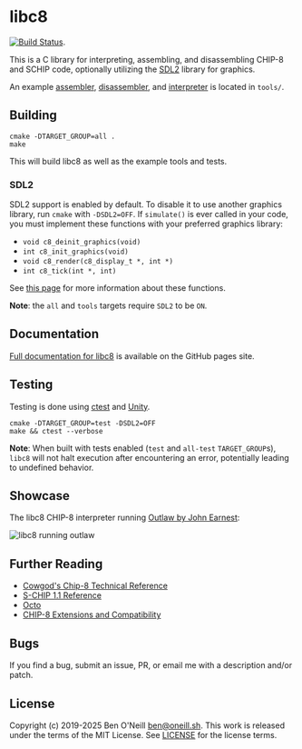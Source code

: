 # libc8

[![Build Status](https://github.com/bmoneill/libc8/actions/workflows/cmake-single-platform.yml/badge.svg?branch=master)](https://github.com/bmoneill/libc8/actions/workflows/cmake-single-platform.yml).

This is a C library for interpreting, assembling, and disassembling CHIP-8 and
SCHIP code, optionally utilizing the [SDL2](https://www.libsdl.org/) library
for graphics.

An example [assembler](docs/chip8as.md), [disassembler](docs/chip8dis.md), and
[interpreter](docs/chip8.md) is located in `tools/`.

## Building

```shell
cmake -DTARGET_GROUP=all .
make
```

This will build libc8 as well as the example tools and tests.

### SDL2

SDL2 support is enabled by default. To disable it to use another graphics
library, run `cmake` with `-DSDL2=OFF`. If `simulate()` is ever called in your
code, you must implement these functions with your preferred graphics library:

* `void c8_deinit_graphics(void)`
* `int c8_init_graphics(void)`
* `void c8_render(c8_display_t *, int *)`
* `int c8_tick(int *, int)`

See [this page](https://oneill.sh/doc/libc8/graphics__sdl2_8c.html#a04f712dc6e338364ae5e43e0b6ae9762)
for more information about these functions.

**Note**: the `all` and `tools` targets require `SDL2` to be `ON`.

## Documentation

[Full documentation for libc8](https://bmoneill.github.io/libc8/doc/html) is
available on the GitHub pages site.

## Testing

Testing is done using
[ctest](https://cmake.org/cmake/help/latest/manual/ctest.1.html) and
[Unity](https://github.com/ThrowTheSwitch/Unity).

```shell
cmake -DTARGET_GROUP=test -DSDL2=OFF
make && ctest --verbose
```

**Note**: When built with tests enabled (`test` and `all-test` `TARGET_GROUP`s),
`libc8` will not halt execution after encountering an error, potentially leading
to undefined behavior.

## Showcase

The libc8 CHIP-8 interpreter running [Outlaw by John Earnest](https://johnearnest.github.io/chip8Archive/play.html?p=outlaw):

![libc8 running outlaw](https://oneill.sh/img/libc8-outlaw.gif)

## Further Reading

* [Cowgod's Chip-8 Technical Reference](http://devernay.free.fr/hacks/chip8/C8TECH10.HTM)
* [S-CHIP 1.1 Reference](http://devernay.free.fr/hacks/chip8/schip.txt)
* [Octo](https://github.com/JohnEarnest/Octo)
* [CHIP-8 Extensions and Compatibility](https://chip-8.github.io/extensions/)

## Bugs

If you find a bug, submit an issue, PR, or email me with a description and/or patch.

## License

Copyright (c) 2019-2025 Ben O'Neill <ben@oneill.sh>. This work is released under the
terms of the MIT License. See [LICENSE](LICENSE) for the license terms.
